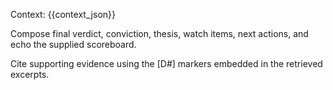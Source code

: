 Context:
{{context_json}}

Compose final verdict, conviction, thesis, watch items, next actions, and echo the supplied scoreboard.

Cite supporting evidence using the [D#] markers embedded in the retrieved excerpts.
